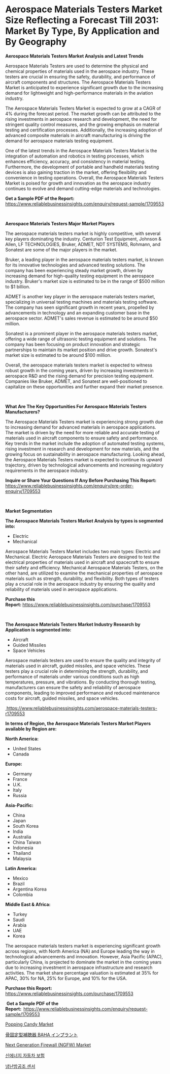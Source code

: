 <p><h1>Aerospace Materials Testers Market Size Reflecting a Forecast Till 2031: Market By Type, By Application and By Geography</h1></p><p><strong>Aerospace Materials Testers Market Analysis and Latest Trends</strong></p>
<p><p>Aerospace Materials Testers are used to determine the physical and chemical properties of materials used in the aerospace industry. These testers are crucial in ensuring the safety, durability, and performance of aircraft components and structures. The Aerospace Materials Testers Market is anticipated to experience significant growth due to the increasing demand for lightweight and high-performance materials in the aviation industry. </p><p>The Aerospace Materials Testers Market is expected to grow at a CAGR of 4% during the forecast period. The market growth can be attributed to the rising investments in aerospace research and development, the need for stringent quality control measures, and the growing emphasis on material testing and certification processes. Additionally, the increasing adoption of advanced composite materials in aircraft manufacturing is driving the demand for aerospace materials testing equipment.</p><p>One of the latest trends in the Aerospace Materials Testers Market is the integration of automation and robotics in testing processes, which enhances efficiency, accuracy, and consistency in material testing. Furthermore, the development of portable and handheld materials testing devices is also gaining traction in the market, offering flexibility and convenience in testing operations. Overall, the Aerospace Materials Testers Market is poised for growth and innovation as the aerospace industry continues to evolve and demand cutting-edge materials and technologies.</p></p>
<p><strong>Get a Sample PDF of the Report:&nbsp;</strong> <a href="https://www.reliablebusinessinsights.com/enquiry/request-sample/1709553">https://www.reliablebusinessinsights.com/enquiry/request-sample/1709553</a></p>
<p>&nbsp;</p>
<p><strong>Aerospace Materials Testers Major Market Players</strong></p>
<p><p>The aerospace materials testers market is highly competitive, with several key players dominating the industry. Centurion Test Equipment, Johnson & Allen, LF TECHNOLOGIES, Bruker, ADMET, NDT SYSTEMS, Rohmann, and Sonatest are some of the major players in the market.</p><p>Bruker, a leading player in the aerospace materials testers market, is known for its innovative technologies and advanced testing solutions. The company has been experiencing steady market growth, driven by increasing demand for high-quality testing equipment in the aerospace industry. Bruker's market size is estimated to be in the range of $500 million to $1 billion.</p><p>ADMET is another key player in the aerospace materials testers market, specializing in universal testing machines and materials testing software. The company has seen significant growth in recent years, propelled by advancements in technology and an expanding customer base in the aerospace sector. ADMET's sales revenue is estimated to be around $50 million.</p><p>Sonatest is a prominent player in the aerospace materials testers market, offering a wide range of ultrasonic testing equipment and solutions. The company has been focusing on product innovation and strategic partnerships to maintain its market position and drive growth. Sonatest's market size is estimated to be around $100 million.</p><p>Overall, the aerospace materials testers market is expected to witness robust growth in the coming years, driven by increasing investments in aerospace R&D and the rising demand for precision testing equipment. Companies like Bruker, ADMET, and Sonatest are well-positioned to capitalize on these opportunities and further expand their market presence.</p></p>
<p>&nbsp;</p>
<p><strong>What Are The Key Opportunities For Aerospace Materials Testers Manufacturers?</strong></p>
<p><p>The Aerospace Materials Testers market is experiencing strong growth due to increasing demand for advanced materials in aerospace applications. The market is driven by the need for more reliable and accurate testing of materials used in aircraft components to ensure safety and performance. Key trends in the market include the adoption of automated testing systems, rising investment in research and development for new materials, and the growing focus on sustainability in aerospace manufacturing. Looking ahead, the Aerospace Materials Testers market is expected to continue its upward trajectory, driven by technological advancements and increasing regulatory requirements in the aerospace industry.</p></p>
<p><strong>Inquire or Share Your Questions If Any Before Purchasing This Report:</strong> <a href="https://www.reliablebusinessinsights.com/enquiry/pre-order-enquiry/1709553">https://www.reliablebusinessinsights.com/enquiry/pre-order-enquiry/1709553</a></p>
<p>&nbsp;</p>
<p><strong>Market Segmentation</strong></p>
<p><strong>The Aerospace Materials Testers Market Analysis by types is segmented into:</strong></p>
<p><ul><li>Electric</li><li>Mechanical</li></ul></p>
<p><p>Aerospace Materials Testers Market includes two main types: Electric and Mechanical. Electric Aerospace Materials Testers are designed to test the electrical properties of materials used in aircraft and spacecraft to ensure their safety and efficiency. Mechanical Aerospace Materials Testers, on the other hand, are utilized to examine the mechanical properties of aerospace materials such as strength, durability, and flexibility. Both types of testers play a crucial role in the aerospace industry by ensuring the quality and reliability of materials used in aerospace applications.</p></p>
<p><strong>Purchase this Report:&nbsp;</strong><a href="https://www.reliablebusinessinsights.com/purchase/1709553">https://www.reliablebusinessinsights.com/purchase/1709553</a></p>
<p>&nbsp;</p>
<p><strong>The Aerospace Materials Testers Market Industry Research by Application is segmented into:</strong></p>
<p><ul><li>Aircraft</li><li>Guided Missiles</li><li>Space Vehicles</li></ul></p>
<p><p>Aerospace materials testers are used to ensure the quality and integrity of materials used in aircraft, guided missiles, and space vehicles. These testers play a crucial role in determining the strength, durability, and performance of materials under various conditions such as high temperatures, pressure, and vibrations. By conducting thorough testing, manufacturers can ensure the safety and reliability of aerospace components, leading to improved performance and reduced maintenance costs for aircraft, guided missiles, and space vehicles.</p></p>
<p><a href="https://www.reliablebusinessinsights.com/aerospace-materials-testers-r1709553">&nbsp;https://www.reliablebusinessinsights.com/aerospace-materials-testers-r1709553</a></p>
<p><strong>In terms of Region, the Aerospace Materials Testers Market Players available by Region are:</strong></p>
<p>
    <p> <strong> North America: </strong>
        <ul>
            <li>United States</li>
            <li>Canada</li>
        </ul>
        </p> 
    <p> <strong> Europe: </strong>
        <ul>
            <li>Germany</li>
            <li>France</li>
            <li>U.K.</li>
            <li>Italy</li>
            <li>Russia</li>
        </ul>
        </p> 
    <p> <strong> Asia-Pacific: </strong>
        <ul>
            <li>China</li>
            <li>Japan</li>
            <li>South Korea</li>
            <li>India</li>
            <li>Australia</li>
            <li>China Taiwan</li>
            <li>Indonesia</li>
            <li>Thailand</li>
            <li>Malaysia</li>
        </ul>
        </p> 
    <p> <strong> Latin America: </strong>
        <ul>
            <li>Mexico</li>
            <li>Brazil</li>
            <li>Argentina Korea</li>
            <li>Colombia</li>
        </ul>
        </p> 
    <p> <strong> Middle East & Africa: </strong>
        <ul>
            <li>Turkey</li>
            <li>Saudi</li>
            <li>Arabia</li>
            <li>UAE</li>
            <li>Korea</li>
        </ul>
    </p>
    </p>
<p><p>The aerospace materials testers market is experiencing significant growth across regions, with North America (NA) and Europe leading the way in technological advancements and innovation. However, Asia Pacific (APAC), particularly China, is projected to dominate the market in the coming years due to increasing investment in aerospace infrastructure and research activities. The market share percentage valuation is estimated at 35% for APAC, 30% for NA, 25% for Europe, and 10% for the USA.</p></p>
<p><strong>Purchase this Report: </strong><a href="https://www.reliablebusinessinsights.com/purchase/1709553">https://www.reliablebusinessinsights.com/purchase/1709553</a></p>
<p>&nbsp;<strong>Get a Sample PDF of the Report:&nbsp;&nbsp;</strong><a href="https://www.reliablebusinessinsights.com/enquiry/request-sample/1709553">https://www.reliablebusinessinsights.com/enquiry/request-sample/1709553</a></p>
<p><strong></strong></p>
<p><p><a href="https://issuu.com/reportprime-2/docs/popping-candy-market-size-2030.pptx">Popping Candy Market</a></p><p><a href="https://github.com/cbigkbh02719/Market-Research-Report-List-2/blob/main/1116794125987.md">骨固定型補聴器 BAHA インプラント</a></p><p><a href="https://github.com/Sinjinluong3e0awx2m195k76/Market-Research-Report-List-2/blob/main/next-generation-firewall-ngfw-market.md">Next Generation Firewall (NGFW) Market</a></p><p><a href="https://medium.com/@achimcoteanu1/%EC%8B%A0%EA%B7%9C-%EC%97%90%EB%84%88%EC%A7%80-%EC%B0%A8%EB%9F%89-%EB%B3%B4%ED%97%98-%EC%8B%9C%EC%9E%A5-2031%EB%85%84%EA%B9%8C%EC%A7%80%EC%9D%98-%ED%8A%B8%EB%A0%8C%EB%93%9C-%EC%98%88%EC%B8%A1-%EB%B0%8F-%EA%B2%BD%EC%9F%81-%EB%B6%84%EC%84%9D-4b1106a7bdb7">신에너지 자동차 보험</a></p><p><a href="https://github.com/bunxhcci35271755/Market-Research-Report-List-2/blob/main/9223613123306.md">냉난방공조 센서</a></p></p>